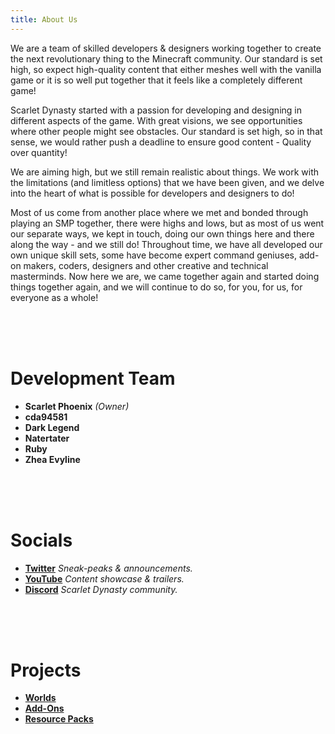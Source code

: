 ```yaml
---
title: About Us
---
```


We are a team of skilled developers & designers working together to create the next revolutionary thing to the Minecraft community. Our standard is set high, so expect high-quality content that either meshes well with the vanilla game or it is so well put together that it feels like a completely different game!

Scarlet Dynasty started with a passion for developing and designing in different aspects of the game. With great visions, we see opportunities where other people might see obstacles. Our standard is set high, so in that sense, we would rather push a deadline to ensure good content - Quality over quantity!

We are aiming high, but we still remain realistic about things. We work with the limitations (and limitless options) that we have been given, and we delve into the heart of what is possible for developers and designers to do!

Most of us come from another place where we met and bonded through playing an SMP together, there were highs and lows, but as most of us went our separate ways, we kept in touch, doing our own things here and there along the way - and we still do! Throughout time, we have all developed our own unique skill sets, some have become expert command geniuses, add-on makers, coders, designers and other creative and technical masterminds.
Now here we are, we came together again and started doing things together again, and we will continue to do so, for you, for us, for everyone as a whole!

<br>
<br>
<br>

# Development Team

- **Scarlet Phoenix** *(Owner)*
- **cda94581**
- **Dark Legend**
- **Natertater**
- **Ruby**
- **Zhea Evyline**

<br>
<br>
<br>

# Socials

- **[Twitter](https://twitter.com/ScarletDynasty)** *Sneak-peaks & announcements.*
- **[YouTube](https://www.youtube.com/channel/UCFZVpNDfKGdoArxYMBle4Hw)** *Content showcase & trailers.*
- **[Discord](https://discord.gg/SaQbuBUuuw)** *Scarlet Dynasty community.*

<br>
<br>
<br>

# Projects

- **[Worlds](/worlds)**
- **[Add-Ons](/addons)**
- **[Resource Packs](/resource-packs)**

<br>
<br>
<br>
